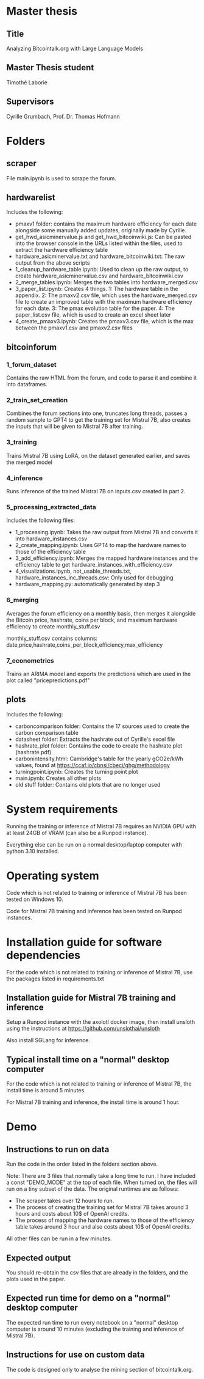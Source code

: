 # Master thesis

## Title
Analyzing Bitcointalk.org with Large Language Models

## Master Thesis student
Timothé Laborie

## Supervisors
Cyrille Grumbach, Prof. Dr. Thomas Hofmann


# Folders

## scraper

File main.ipynb is used to scrape the forum.


## hardwarelist

Includes the following:

- pmaxv1 folder: contains the maximum hardware efficiency for each date alongside some manually added updates, originally made by Cyrille.
- get_hwd_asicminervalue.js and get_hwd_bitcoinwiki.js: Can be pasted into the browser console in the URLs listed within the files, used to extract the hardware efficiency table
- hardware_asicminervalue.txt and hardware_bitcoinwiki.txt: The raw output from the above scripts
- 1_cleanup_hardware_table.ipynb: Used to clean up the raw output, to create hardware_asicminervalue.csv and hardware_bitcoinwiki.csv
- 2_merge_tables.ipynb: Merges the two tables into hardware_merged.csv
- 3_paper_list.ipynb: Creates 4 things. 1: The hardware table in the appendix. 2: The pmaxv2.csv file, which uses the hardware_merged.csv file to create an improved table with the maximum hardware efficiency for each date. 3: The pmax evolution table for the paper. 4: The paper_list.csv file, which is used to create an excel sheet later
- 4_create_pmaxv3.ipynb: Creates the pmaxv3.csv file, which is the max between the pmaxv1.csv and pmaxv2.csv files


## bitcoinforum

### 1_forum_dataset

Contains the raw HTML from the forum, and code to parse it and combine it into dataframes.

### 2_train_set_creation

Combines the forum sections into one, truncates long threads, passes a random sample to GPT4 to get the training set for Mistral 7B, also creates the inputs that will be given to Mistral 7B after training.

### 3_training

Trains Mistral 7B using LoRA, on the dataset generated earlier, and saves the merged model


### 4_inference

Runs inference of the trained Mistral 7B on inputs.csv created in part 2.

### 5_processing_extracted_data

Includes the following files:

- 1_processing.ipynb: Takes the raw output from Mistral 7B and converts it into hardware_instances.csv
- 2_create_mapping.ipynb: Uses GPT4 to map the hardware names to those of the efficiency table
- 3_add_efficiency.ipynb: Merges the mapped hardware instances and the efficiency table to get hardware_instances_with_efficiency.csv
- 4_visualizations.ipynb, not_usable_threads.txt, hardware_instances_inc_threads.csv: Only used for debugging
- hardware_mapping.py: automatically generated by step 3

### 6_merging

Averages the forum efficiency on a monthly basis, then merges it alongside the Bitcoin price, hashrate, coins per block, and maximum hardware efficiency to create monthly_stuff.csv

monthly_stuff.csv contains columns: date,price,hashrate,coins_per_block,efficiency,max_efficiency

### 7_econometrics

Trains an ARIMA model and exports the predictions which are used in the plot called "pricepredictions.pdf"


## plots

Includes the following:

- carboncomparison folder: Contains the 17 sources used to create the carbon comparison table
- datasheet folder: Extracts the hashrate out of Cyrille's excel file
- hashrate_plot folder: Contains the code to create the hashrate plot (hashrate.pdf)
- carbonintensity.html: Cambridge's table for the yearly gCO2e/kWh values, found at https://ccaf.io/cbnsi/cbeci/ghg/methodology
- turningpoint.ipynb: Creates the turning point plot
- main.ipynb: Creates all other plots
- old stuff folder: Contains old plots that are no longer used



# System requirements

Running the training or inference of Mistral 7B requires an NVIDIA GPU with at least 24GB of VRAM (can also be a Runpod instance).

Everything else can be run on a normal desktop/laptop computer with python 3.10 installed.

# Operating system

Code which is not related to training or inference of Mistral 7B has been tested on Windows 10.

Code for Mistral 7B training and inference has been tested on Runpod instances.

# Installation guide for software dependencies

For the code which is not related to training or inference of Mistral 7B, use the packages listed in requirements.txt

## Installation guide for Mistral 7B training and inference

Setup a Runpod instance with the axolotl docker image, then install unsloth using the instructions at https://github.com/unslothai/unsloth

Also install SGLang for inference.

## Typical install time on a "normal" desktop computer

For the code which is not related to training or inference of Mistral 7B, the install time is around 5 minutes.

For Mistral 7B training and inference, the install time is around 1 hour.

# Demo

## Instructions to run on data

Run the code in the order listed in the folders section above.

Note: There are 3 files that normally take a long time to run. I have included a const "DEMO_MODE" at the top of each file. When turned on, the files will run on a tiny subset of the data. The original runtimes are as follows:

- The scraper takes over 12 hours to run.
- The process of creating the training set for Mistral 7B takes around 3 hours and costs about 10$ of OpenAI credits.
- The process of mapping the hardware names to those of the efficiency table takes around 3 hour and also costs about 10$ of OpenAI credits.

All other files can be run in a few minutes.

## Expected output

You should re-obtain the csv files that are already in the folders, and the plots used in the paper.

## Expected run time for demo on a "normal" desktop computer

The expected run time to run every notebook on a "normal" desktop computer is around 10 minutes (excluding the training and inference of Mistral 7B).

## Instructions for use on custom data

The code is designed only to analyse the mining section of bitcointalk.org.